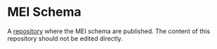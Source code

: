 # MEI Schema

A [repository](https://github.com/music-encoding/schema/) where the MEI schema are published. The content of this repository should not be edited directly.
